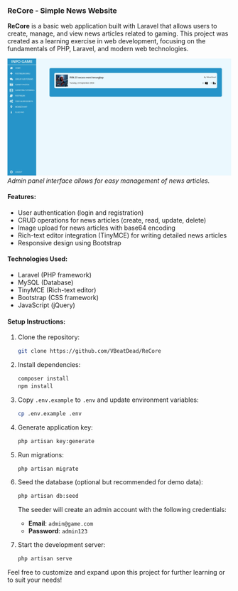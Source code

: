 ### ReCore - Simple News Website

**ReCore** is a basic web application built with Laravel that allows users to create, manage, and view news articles related to gaming. This project was created as a learning exercise in web development, focusing on the fundamentals of PHP, Laravel, and modern web technologies.

![Admin panel interface](public/img/image.png)  
*Admin panel interface allows for easy management of news articles.*

#### Features:
- User authentication (login and registration)
- CRUD operations for news articles (create, read, update, delete)
- Image upload for news articles with base64 encoding
- Rich-text editor integration (TinyMCE) for writing detailed news articles
- Responsive design using Bootstrap

#### Technologies Used:
- Laravel (PHP framework)
- MySQL (Database)
- TinyMCE (Rich-text editor)
- Bootstrap (CSS framework)
- JavaScript (jQuery)

#### Setup Instructions:
1. Clone the repository:
   ```bash
   git clone https://github.com/VBeatDead/ReCore
   ```

2. Install dependencies:
   ```bash
   composer install
   npm install
   ```

3. Copy `.env.example` to `.env` and update environment variables:
   ```bash
   cp .env.example .env
   ```

4. Generate application key:
   ```bash
   php artisan key:generate
   ```

5. Run migrations:
   ```bash
   php artisan migrate
   ```

6. Seed the database (optional but recommended for demo data):
   ```bash
   php artisan db:seed
   ```

   The seeder will create an admin account with the following credentials:
   - **Email**: `admin@game.com`
   - **Password**: `admin123`

7. Start the development server:
   ```bash
   php artisan serve
   ```

Feel free to customize and expand upon this project for further learning or to suit your needs!
